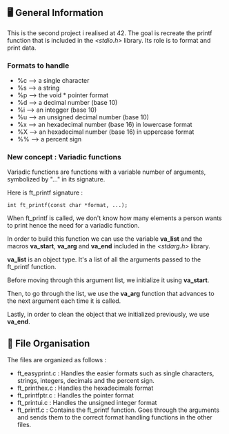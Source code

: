 ## :desktop_computer: General Information

This is the second project i realised at 42.
The goal is recreate the printf function that is included in the *<stdio.h>* library. Its role is to format and print data.  

### Formats to handle

- %c --> a single character
- %s --> a string
- %p --> the void * pointer format
- %d --> a decimal number (base 10)
- %i --> an integger (base 10)
- %u --> an unsigned decimal number (base 10)
- %x --> an hexadecimal number (base 16) in lowercase format
- %X --> an hexadecimal number (base 16) in uppercase format
- %% --> a percent sign

### New concept : Variadic functions 

Variadic functions are functions with a variable number of arguments, symbolized by "..." in its signature.

Here is ft_printf signature : 
```
int	ft_printf(const char *format, ...);
```
When ft_printf is called, we don't know how many elements a person wants to print hence the need for a variadic function. 

In order to build this function we can use the variable **va_list** and the macros **va_start**, **va_arg** and **va_end** included in the *<stdarg.h>* library.

**va_list** is an object type. It's a list of all the arguments passed to the ft_printf function.

Before moving through this argument list, we initialize it using **va_start**. 

Then, to go through the list, we use the **va_arg** function that advances to the next argument each time it is called. 

Lastly, in order to clean the object that we initialized previously, we use **va_end**. 


## :pushpin: File Organisation

The files are organized as follows :

- ft_easyprint.c : Handles the easier formats such as single characters, strings, integers, decimals and the percent sign.
- ft_printhex.c : Handles the hexadecimals format
- ft_printfptr.c : Handles the pointer format
- ft_printui.c : Handles the unsigned integer format
- ft_printf.c : Contains the ft_printf function. Goes through the arguments and sends them to the correct format handling functions in the other files. 
